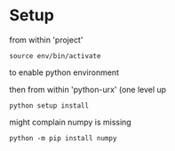 # Setup

from within 'project'

`source env/bin/activate`

to enable python environment

then from within 'python-urx' (one level up

`python setup install`

might complain numpy is missing

`python -m pip install numpy`


